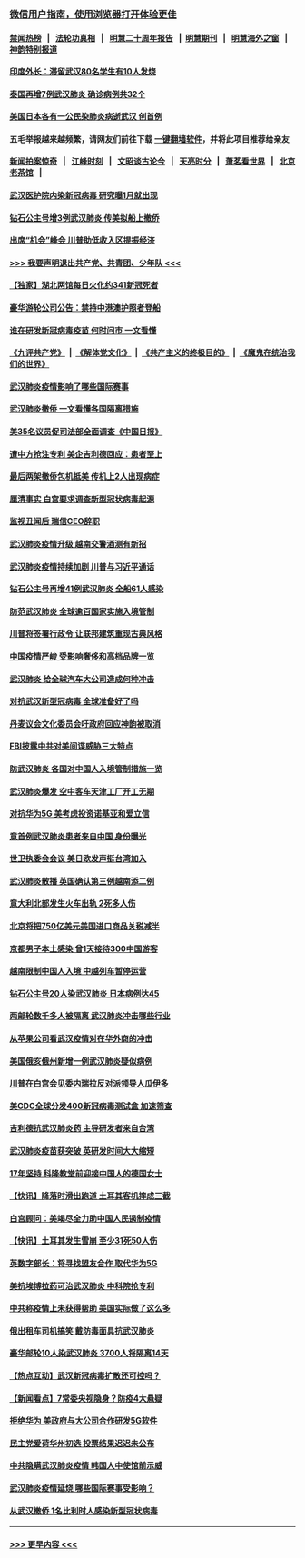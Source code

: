 ### [微信用户指南，使用浏览器打开体验更佳](https://github.com/gfw-breaker/banned-news1/blob/master/indexes/wechat-guide.md?t=0)
#### [禁闻热榜](热点新闻.md?t=0)  &nbsp;&nbsp;|&nbsp;&nbsp; [法轮功真相](https://github.com/gfw-breaker/truth/blob/master/README.md?t=0) &nbsp;&nbsp;|&nbsp;&nbsp; [明慧二十周年报告](https://github.com/gfw-breaker/mh-reports/blob/master/README.md?t=0) &nbsp;&nbsp;|&nbsp;&nbsp;[明慧期刊](https://github.com/gfw-breaker/mh-qikan) &nbsp;&nbsp;|&nbsp;&nbsp; [明慧海外之窗](https://github.com/gfw-breaker/mh-news/blob/master/README.md?t=0) &nbsp;&nbsp;|&nbsp;&nbsp; [神韵特别报道](https://github.com/gfw-breaker/mh-news/blob/master/shenyun.md?t=0)
#### [印度外长：滞留武汉80名学生有10人发烧](../pages/nsc418/n11853821.md?t=02082044) 
#### [泰国再增7例武汉肺炎 确诊病例共32个](../pages/nsc418/n11853808.md?t=02082044) 
#### [美国日本各有一公民染肺炎病逝武汉 创首例](../pages/nsc418/n11853509.md?t=02082044) 
#### 五毛举报越来越频繁，请网友们前往下载 [一键翻墙软件](https://github.com/gfw-breaker/ssr-accounts)，并将此项目推荐给亲友
#### [新闻拍案惊奇](https://github.com/gfw-breaker/banned-news1/blob/master/pages/link4.md) &nbsp;&nbsp;|&nbsp;&nbsp; [江峰时刻](https://github.com/gfw-breaker/banned-news1/blob/master/pages/link4.md) &nbsp;&nbsp;|&nbsp;&nbsp; [文昭谈古论今](https://github.com/gfw-breaker/banned-news1/blob/master/pages/link4.md) &nbsp;&nbsp;|&nbsp;&nbsp; [天亮时分](https://github.com/gfw-breaker/banned-news1/blob/master/pages/link4.md) &nbsp;&nbsp;|&nbsp;&nbsp; [萧茗看世界](https://github.com/gfw-breaker/banned-news1/blob/master/pages/link4.md) &nbsp;&nbsp;|&nbsp;&nbsp; [北京老茶馆](https://github.com/gfw-breaker/banned-news1/blob/master/pages/link4.md) &nbsp;&nbsp;|&nbsp;&nbsp; 
#### [武汉医护院内染新冠病毒 研究曝1月就出现](../pages/nsc418/n11852928.md?t=02082044) 
#### [钻石公主号增3例武汉肺炎 传美拟船上撤侨](../pages/nsc418/n11853240.md?t=02082044) 
#### [出席“机会”峰会 川普助低收入区提振经济](../pages/nsc418/n11853232.md?t=02082044) 
#### [>>> 我要声明退出共产党、共青团、少年队 <<<](https://github.com/begood0513/goodnews/blob/master/quit/letter.md) 
#### [【独家】湖北两馆每日火化约341新冠死者](../pages/nsc418/n11845444.md?t=02082044) 
#### [豪华游轮公司公告：禁持中港澳护照者登船](../pages/nsc418/n11852761.md?t=02082044) 
#### [谁在研发新冠病毒疫苗 何时问市 一文看懂](../pages/nsc418/n11852840.md?t=02082044) 
#### [《九评共产党》](https://github.com/begood0513/9ping.md/blob/master/README.md) &nbsp;|&nbsp; [《解体党文化》](../../../../jtdwh.md/blob/master/README.md)  &nbsp;|&nbsp; [《共产主义的终极目的》](../../../../gczydzjmd.md/blob/master/README.md) &nbsp;|&nbsp; [《魔鬼在统治我们的世界》](../../../../mgztzwmdsj.md/blob/master/README.md) 
#### [武汉肺炎疫情影响了哪些国际赛事](../pages/nsc418/n11852441.md?t=02082044) 
#### [武汉肺炎撤侨 一文看懂各国隔离措施](../pages/nsc418/n11844216.md?t=02082044) 
#### [美35名议员促司法部全面调查《中国日报》](../pages/nsc418/n11852435.md?t=02082044) 
#### [遭中方抢注专利 美企吉利德回应：患者至上](../pages/nsc418/n11852037.md?t=02082044) 
#### [最后两架撤侨包机抵美 传机上2人出现病症](../pages/nsc418/n11852173.md?t=02082044) 
#### [厘清事实 白宫要求调查新型冠状病毒起源](../pages/nsc418/n11852106.md?t=02082044) 
#### [监视丑闻后 瑞信CEO辞职](../pages/nsc418/n11852127.md?t=02082044) 
#### [武汉肺炎疫情升级 越南交警酒测有新招](../pages/nsc418/n11851632.md?t=02082044) 
#### [武汉肺炎疫情持续加剧 川普与习近平通话](../pages/nsc418/n11851613.md?t=02082044) 
#### [钻石公主号再增41例武汉肺炎 全船61人感染](../pages/nsc418/n11850401.md?t=02082044) 
#### [防范武汉肺炎 全球逾百国家实施入境管制](../pages/nsc418/n11850557.md?t=02082044) 
#### [川普将签署行政令 让联邦建筑重现古典风格](../pages/nsc418/n11850654.md?t=02082044) 
#### [中国疫情严峻 受影响奢侈和高档品牌一览](../pages/nsc418/n11850319.md?t=02082044) 
#### [武汉肺炎 给全球汽车大公司造成何种冲击](../pages/nsc418/n11850056.md?t=02082044) 
#### [对抗武汉新型冠病毒 全球准备好了吗](../pages/nsc418/n11850142.md?t=02082044) 
#### [丹麦议会文化委员会吁政府回应神韵被取消](../pages/nsc418/n11849312.md?t=02082044) 
#### [FBI披露中共对美间谍威胁三大特点](../pages/nsc418/n11849700.md?t=02082044) 
#### [防武汉肺炎 各国对中国人入境管制措施一览](../pages/nsc418/n11838726.md?t=02082044) 
#### [武汉肺炎爆发 空中客车天津工厂开工无期](../pages/nsc418/n11849634.md?t=02082044) 
#### [对抗华为5G 美考虑投资诺基亚和爱立信](../pages/nsc418/n11849510.md?t=02082044) 
#### [意首例武汉肺炎患者来自中国 身份曝光](../pages/nsc418/n11849454.md?t=02082044) 
#### [世卫执委会会议 美日欧发声挺台湾加入](../pages/nsc418/n11849433.md?t=02082044) 
#### [武汉肺炎散播 英国确认第三例越南添二例](../pages/nsc418/n11849439.md?t=02082044) 
#### [意大利北部发生火车出轨 2死多人伤](../pages/nsc418/n11848999.md?t=02082044) 
#### [北京将把750亿美元美国进口商品关税减半](../pages/nsc418/n11848896.md?t=02082044) 
#### [京都男子本土感染 曾1天接待300中国游客](../pages/nsc418/n11848641.md?t=02082044) 
#### [越南限制中国人入境 中越列车暂停运营](../pages/nsc418/n11847844.md?t=02082044) 
#### [钻石公主号20人染武汉肺炎 日本病例达45](../pages/nsc418/n11847823.md?t=02082044) 
#### [两邮轮数千多人被隔离 武汉肺炎冲击哪些行业](../pages/nsc418/n11847456.md?t=02082044) 
#### [从苹果公司看武汉疫情对在华外商的冲击](../pages/nsc418/n11847586.md?t=02082044) 
#### [美国俄亥俄州新增一例武汉肺炎疑似病例](../pages/nsc418/n11847714.md?t=02082044) 
#### [川普在白宫会见委内瑞拉反对派领导人瓜伊多](../pages/nsc418/n11847391.md?t=02082044) 
#### [美CDC全球分发400新冠病毒测试盒 加速筛查](../pages/nsc418/n11847260.md?t=02082044) 
#### [吉利德抗武汉肺炎药 主导研发者来自台湾](../pages/nsc418/n11847064.md?t=02082044) 
#### [武汉肺炎疫苗获突破 英研发时间大大缩短](../pages/nsc418/n11846915.md?t=02082044) 
#### [17年坚持 科隆教堂前迎接中国人的德国女士](../pages/nsc418/n11846781.md?t=02082044) 
#### [【快讯】降落时滑出跑道 土耳其客机摔成三截](../pages/nsc418/n11847021.md?t=02082044) 
#### [白宫顾问：美竭尽全力助中国人民遏制疫情](../pages/nsc418/n11846756.md?t=02082044) 
#### [【快讯】土耳其发生雪崩 至少31死50人伤](../pages/nsc418/n11846680.md?t=02082044) 
#### [英数字部长：将寻找盟友合作 取代华为5G](../pages/nsc418/n11846485.md?t=02082044) 
#### [美抗埃博拉药可治武汉肺炎 中科院抢专利](../pages/nsc418/n11846409.md?t=02082044) 
#### [中共称疫情上未获得帮助 美国实际做了这么多](../pages/nsc418/n11846008.md?t=02082044) 
#### [俄出租车司机搞笑 戴防毒面具抗武汉肺炎](../pages/nsc418/n11845703.md?t=02082044) 
#### [豪华邮轮10人染武汉肺炎 3700人将隔离14天](../pages/nsc418/n11845543.md?t=02082044) 
#### [【热点互动】武汉新冠病毒扩散还可控吗？](../pages/nsc418/n11844750.md?t=02082044) 
#### [【新闻看点】7常委央视隐身？防疫4大悬疑](../pages/nsc418/n11844611.md?t=02082044) 
#### [拒绝华为 美政府与大公司合作研发5G软件](../pages/nsc418/n11844625.md?t=02082044) 
#### [民主党爱荷华州初选 投票结果迟迟未公布](../pages/nsc418/n11844207.md?t=02082044) 
#### [中共隐瞒武汉肺炎疫情 韩国人中使馆前示威](../pages/nsc418/n11844084.md?t=02082044) 
#### [武汉肺炎疫情延烧 哪些国际赛事受影响？](../pages/nsc418/n11843958.md?t=02082044) 
#### [从武汉撤侨 1名比利时人感染新型冠状病毒](../pages/nsc418/n11843977.md?t=02082044) 

----
#### [ >>> 更早内容 <<< ](../indexes/nsc418-earlier.md)
